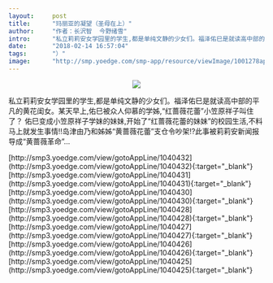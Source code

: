 ```yaml
---
layout:     post
title:      "玛丽亚的凝望（圣母在上）"
author:     "作者：长沢智  今野绪雪"
intro:      "私立莉莉安女学园里的学生,都是单纯文静的少女们。福泽佑巳是就读高中部的平凡的黄花闺女。某天早上,佑巳被众人仰慕的学姊,“红蔷薇花蕾”小笠原祥子叫住了？ 佑巳变成小笠原祥子学妹的妹妹,开始了“红蔷薇花蕾的妹妹”的校园生活,不料马上就发生事情!!岛津由乃和姊姊“黄蔷薇花蕾”支仓令吵架!?此事被莉莉安新闻报导成“黄蔷薇革命”…"
date:       "2018-02-14 16:57:04"
tags:       "）"
image:      "http://smp.yoedge.com/smp-app/resource/viewImage/1001278appline.png"
---
```

<div style="text-align: center">
<p><img src="http://smp.yoedge.com/smp-app/resource/viewImage/1001278appline.png"/></p>
</div>
<p class="post-meta">
<span>私立莉莉安女学园里的学生,都是单纯文静的少女们。福泽佑巳是就读高中部的平凡的黄花闺女。某天早上,佑巳被众人仰慕的学姊,“红蔷薇花蕾”小笠原祥子叫住了？ 佑巳变成小笠原祥子学妹的妹妹,开始了“红蔷薇花蕾的妹妹”的校园生活,不料马上就发生事情!!岛津由乃和姊姊“黄蔷薇花蕾”支仓令吵架!?此事被莉莉安新闻报导成“黄蔷薇革命”…</span>
</p>
[http://smp3.yoedge.com/view/gotoAppLine/1040432](http://smp3.yoedge.com/view/gotoAppLine/1040432){:target="_blank"}
[http://smp3.yoedge.com/view/gotoAppLine/1040431](http://smp3.yoedge.com/view/gotoAppLine/1040431){:target="_blank"}
[http://smp3.yoedge.com/view/gotoAppLine/1040430](http://smp3.yoedge.com/view/gotoAppLine/1040430){:target="_blank"}
[http://smp3.yoedge.com/view/gotoAppLine/1040428](http://smp3.yoedge.com/view/gotoAppLine/1040428){:target="_blank"}
[http://smp3.yoedge.com/view/gotoAppLine/1040427](http://smp3.yoedge.com/view/gotoAppLine/1040427){:target="_blank"}
[http://smp3.yoedge.com/view/gotoAppLine/1040426](http://smp3.yoedge.com/view/gotoAppLine/1040426){:target="_blank"}
[http://smp3.yoedge.com/view/gotoAppLine/1040425](http://smp3.yoedge.com/view/gotoAppLine/1040425){:target="_blank"}


